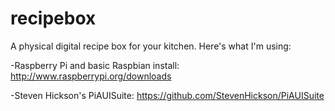recipebox
=========

A physical digital recipe box for your kitchen.  Here's what I'm using:

-Raspberry Pi and basic Raspbian install: http://www.raspberrypi.org/downloads

-Steven Hickson's PiAUISuite: https://github.com/StevenHickson/PiAUISuite



